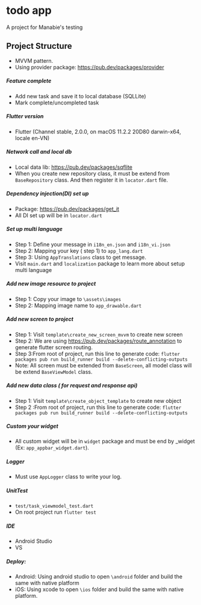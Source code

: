 # todo app

A project for Manabie's testing

## Project Structure

- MVVM pattern.
- Using provider package: https://pub.dev/packages/provider

##### Feature complete
- Add new task and save it to local database (SQLLite)
- Mark complete/uncompleted task 

##### Flutter version
- Flutter (Channel stable, 2.0.0, on macOS 11.2.2 20D80 darwin-x64, locale en-VN)

#####  Network call and local db
- Local data lib: https://pub.dev/packages/sqflite
- When you create new repository  class, it must be extend from ```BaseRepository``` class. And then register it in ```locator.dart```  file.

##### Dependency injection(DI) set up
- Package: https://pub.dev/packages/get_it
- All DI set up will be in ```locator.dart```

##### Set up multi language
- Step 1: Define your message in ```i18n_en.json``` and ```i18n_vi.json```
- Step 2: Mapping your key ( step 1) to ```app_lang.dart```
- Step 3: Using ```AppTranslations``` class to get message.
- Visit ```main.dart```  and ```localization``` package to learn more about setup multi language
##### Add new image resource to project
- Step 1: Copy your image to  ```\assets\images```
- Step 2: Mapping image name to ```app_drawable.dart```

##### Add new screen to project
- Step 1: Visit ```template\create_new_screen_mvvm``` to  create new screen
- Step 2: We are using https://pub.dev/packages/route_annotation to generate flutter screen routing.
- Step 3:From root of project,  run this line to generate code:  ```flutter packages pub run build_runner build --delete-conflicting-outputs```
- Note: All screen must be extended from ```BaseScreen```, all model class will be extend ```BaseViewModel``` class.

##### Add new data class ( for request and response api)
- Step 1: Visit ```template\create_object_template``` to  create new object
- Step 2 :From root of project,  run this line to generate code:  ```flutter packages pub run build_runner build --delete-conflicting-outputs```

##### Custom your widget
- All custom widget will be in ```widget``` package and must be end by _widget (Ex: ```app_appbar_widget.dart```).

##### Logger
- Must use ```AppLogger``` class to write your log.

##### UnitTest
- ```test/task_viewmodel_test.dart```
- On root project run ```flutter test```

##### IDE
- Android Studio
- VS
##### Deploy:
- Android: Using android studio to open ```\android``` folder  and build the same with native platform
- iOS: Using xcode to open ```\ios``` folder and build the same with native platform.
